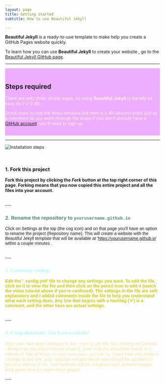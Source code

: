 ```yaml
---
layout: page
title: Getting started
subtitle: How to use Beautiful Jekyll

---
```


**Beautiful Jekyll** is a ready-to-use template to make help you create a GitHub Pages website quickly. 

To learn how you can use **Beautiful Jekyll** to create your website , go to the [Beautiful Jekyll GitHub page](https://github.com/daattali/beautiful-jekyll#readme).

---

<div class= "gs-section-main" markdown="1">
     
<br>

## Steps required

There are only three simple steps, so using **Beautiful Jekyll** is *literally* as easy as 1-2-3 :smile:)   

Scroll down to see the steps involved,but here is a 40-second video just as a reference as you  work through the steps.If you don't already have a [GitHub account](https://github.com/join), you'll need to sign up. 



<br>

</div>

---
![Installation steps](assets/img/install-steps.gif)


<br>

<div class="gs-section-00" markdown="1">

### 1. Fork this project

Fork this project by clicking the __*Fork*__ button at the top right corner of this page.
Forking means that you now copied this entire project and all the files into your account.
 
<br>

</div>
---

<br>

<div class="gs-section-01" markdown="1">

 
### 2. Rename the repository to `yourusername.github.io`

Click on Settings at the top (the cog icon) and on that page you'll have an option to rename the project (Repository name). This will create a website with the Beautiful Jekyll template that will be available at 'https://yourusername.github.io' within a couple minutes .

<br>

</div>
---

<br>

<div class="gs-section-02" markdown="1">



### 3. Customize settings

Edit the '_config.yml' file to change any settings you want. To edit the file, click on it to view the file and then click on the pencil icon to edit it (watch the video tutorial above if you're confused).  The settings in the file are self-explanatory and I added comments inside the file to help you understand what each setting does. Any line that begins with a hashtag ('#') is a comment, and the other lines are actual settings. 

<br>

</div>
---

<br>

<div class="gs-section-03" markdown="1">


### 4. Congratulations! You have a website!

After you save your changes to the `_config.yml` file (by clicking on *Commit changes* as the video tutorial shows), your website should be ready in a minute or two at `https://<yourusername>.github.io`. Every time you make a change to any file, your website will get rebuilt and should be updated in about a minute or so. Your website will be initialized with several sample blog posts and a couple other pages.
<br>

</div>
---



<style>
.gs-section-main {
     background-color: #eeadff;
}
.gs-section-main p{
     color:#fff9e0;
}

.gs-section-00 h2 {
  color:#adbeff;
 }
 .gs-section-00 p{
    fontsize: 30 px;
    font-weight: bold;
    }

 .gs-section-01 h3 {
  color: #588c7e;
  font-weight: bold;
 }
 .gs-section-01 p{
    fontsize: 45 px;
    font-weight: lighter;
    font-family: Arial, Helvetica, sans-serif;
    }
 
.gs-section-02 h3 {
  color: #adffee;
  font-family: lighter;
  fontsize: 45 px;
 }
 .gs-section-02 p{
    fontsize: 45 px;
     font-weight: bold;
     font-family: Sans-serif;
    color:  #cccc00;
    }

.gs-section-03 h3 {
  color: 	#adffee;
 font-family: "Times New Roman", Times, serif;
  fontsize: 20 px;
 }
 .gs-section-03 p{
    fontsize: 35 px;
    font-style: oblique;
    color: #f2e394;
    }
  
 
 .gs-section-04 p{
    fontsize: 25 px;
    font-family: normal;
    font-weight:italic;
    color:#00008b;
    }

 
</style>
